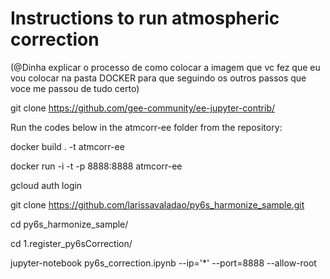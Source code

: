 # Instructions to run atmospheric correction

(@Dinha explicar o processo de como colocar a imagem que vc fez que eu vou colocar na pasta DOCKER para que seguindo os outros passos que voce me passou de tudo certo)

git clone https://github.com/gee-community/ee-jupyter-contrib/


Run the codes below in the atmcorr-ee folder from the repository:


docker build . -t atmcorr-ee

docker run -i -t -p 8888:8888 atmcorr-ee

gcloud auth login 

git clone https://github.com/larissavaladao/py6s_harmonize_sample.git

cd py6s_harmonize_sample/


cd 1.register_py6sCorrection/

jupyter-notebook py6s_correction.ipynb  --ip='*' --port=8888 --allow-root

